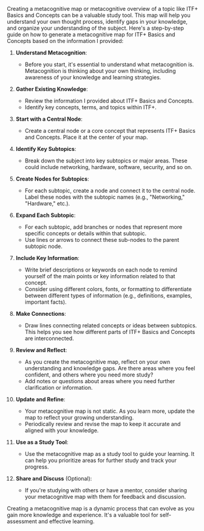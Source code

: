 Creating a metacognitive map or metacognitive overview of a topic like ITF+ Basics and Concepts can be a valuable study tool. This map will help you understand your own thought process, identify gaps in your knowledge, and organize your understanding of the subject. Here's a step-by-step guide on how to generate a metacognitive map for ITF+ Basics and Concepts based on the information I provided:

1. **Understand Metacognition**:
   - Before you start, it's essential to understand what metacognition is. Metacognition is thinking about your own thinking, including awareness of your knowledge and learning strategies.

2. **Gather Existing Knowledge**:
   - Review the information I provided about ITF+ Basics and Concepts.
   - Identify key concepts, terms, and topics within ITF+.

3. **Start with a Central Node**:
   - Create a central node or a core concept that represents ITF+ Basics and Concepts. Place it at the center of your map.

4. **Identify Key Subtopics**:
   - Break down the subject into key subtopics or major areas. These could include networking, hardware, software, security, and so on.

5. **Create Nodes for Subtopics**:
   - For each subtopic, create a node and connect it to the central node. Label these nodes with the subtopic names (e.g., "Networking," "Hardware," etc.).

6. **Expand Each Subtopic**:
   - For each subtopic, add branches or nodes that represent more specific concepts or details within that subtopic.
   - Use lines or arrows to connect these sub-nodes to the parent subtopic node.

7. **Include Key Information**:
   - Write brief descriptions or keywords on each node to remind yourself of the main points or key information related to that concept.
   - Consider using different colors, fonts, or formatting to differentiate between different types of information (e.g., definitions, examples, important facts).

8. **Make Connections**:
   - Draw lines connecting related concepts or ideas between subtopics. This helps you see how different parts of ITF+ Basics and Concepts are interconnected.

9. **Review and Reflect**:
   - As you create the metacognitive map, reflect on your own understanding and knowledge gaps. Are there areas where you feel confident, and others where you need more study?
   - Add notes or questions about areas where you need further clarification or information.

10. **Update and Refine**:
    - Your metacognitive map is not static. As you learn more, update the map to reflect your growing understanding.
    - Periodically review and revise the map to keep it accurate and aligned with your knowledge.

11. **Use as a Study Tool**:
    - Use the metacognitive map as a study tool to guide your learning. It can help you prioritize areas for further study and track your progress.

12. **Share and Discuss** (Optional):
    - If you're studying with others or have a mentor, consider sharing your metacognitive map with them for feedback and discussion.

Creating a metacognitive map is a dynamic process that can evolve as you gain more knowledge and experience. It's a valuable tool for self-assessment and effective learning.

